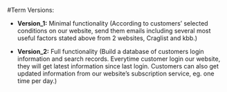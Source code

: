 #Term Versions:

- <b>Version_1:</b> Minimal functionality (According to customers’ selected conditions on our website, send them emails including several most useful factors stated above from 2 websites, Craglist and kbb.)

- <b>Version_2:</b> Full functionality (Build a database of customers login information and search records. Everytime customer login our website, they will get latest information since last login. Customers can also get updated information from our website’s subscription service, eg. one time per day.)

